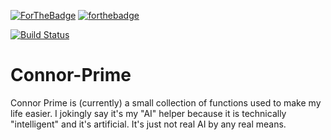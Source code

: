 [![ForTheBadge](https://forthebadge.com/images/badges/contains-cat-gifs.svg)](https://forthebadge.com)
[![forthebadge](https://forthebadge.com/images/badges/fo-shizzle.svg)](https://forthebadge.com)

[![Build Status](https://dev.azure.com/HF-Solutions/Connor/_apis/build/status/Connor-Prime?branchName=master)](https://dev.azure.com/HF-Solutions/Connor/_build/latest?definitionId=3&branchName=master)

# Connor-Prime

Connor Prime is (currently) a small collection of functions used to make my life
easier. I jokingly say it's my "AI" helper because it is technically
"intelligent" and it's artificial. It's just not real AI by any real means.
